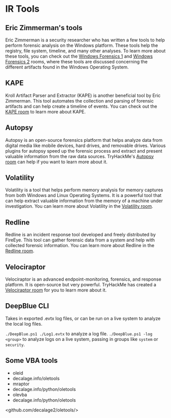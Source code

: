 # IR Tools

## Eric Zimmerman's tools

Eric Zimmerman is a security researcher who has written a few tools to help perform forensic analysis on the Windows platform. These tools help the registry, file system, timeline, and many other analyses. To learn more about these tools, you can check out the [Windows Forensics 1](https://tryhackme.com/room/windowsforensics1) and [Windows Forensics 2](https://tryhackme.com/room/windowsforensics2) rooms, where these tools are discussed concerning the different artifacts found in the Windows Operating System.

## KAPE

Kroll Artifact Parser and Extractor (KAPE) is another beneficial tool by Eric Zimmerman. This tool automates the collection and parsing of forensic artifacts and can help create a timeline of events. You can check out the [KAPE room](https://tryhackme.com/room/kape) to learn more about KAPE.

## Autopsy

Autopsy is an open-source forensics platform that helps analyze data from digital media like mobile devices, hard drives, and removable drives. Various plugins for autopsy speed up the forensic process and extract and present valuable information from the raw data sources. TryHackMe's [Autopsy room](https://tryhackme.com/room/btautopsye0) can help if you want to learn more about it.

## Volatility

Volatility is a tool that helps perform memory analysis for memory captures from both Windows and Linux Operating Systems. It is a powerful tool that can help extract valuable information from the memory of a machine under investigation. You can learn more about Volatility in the [Volatility room](https://tryhackme.com/room/volatility).
  
## Redline

Redline is an incident response tool developed and freely distributed by FireEye. This tool can gather forensic data from a system and help with collected forensic information. You can learn more about Redline in the [Redline room](https://tryhackme.com/room/btredlinejoxr3d).

## Velociraptor

Velociraptor is an advanced endpoint-monitoring, forensics, and response platform. It is open-source but very powerful. TryHackMe has created a [Velociraptor room](https://tryhackme.com/room/velociraptorhp) for you to learn more about it.

## DeepBlue CLI

Takes in exported .evtx log files, or can be run on a live system to analyze the local log files.

`./DeepBlue.ps1 ./Log1.evtx` to analyze a log file. 
`./DeepBlue.ps1 -log <group>` to analyze logs on a live system, passing in groups like `system` or `security`.

## Some VBA tools

- oleid
- decalage.info/oletools
- mraptor
- decalage.info/python/oletools
- olevba
- decalage.info/python/oletools

<github.com/decalage2/oletools/>
